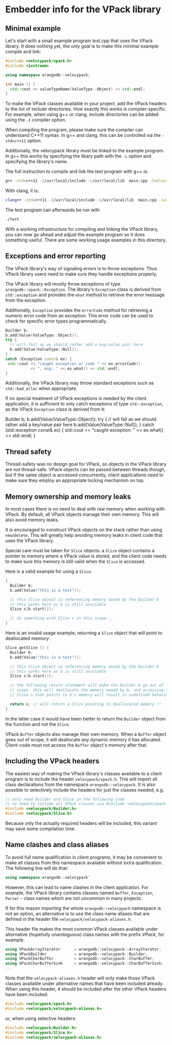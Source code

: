 Embedder info for the VPack library
===================================

Minimal example
---------------

Let's start with a small example program *test.cpp* that uses the VPack library.
It does nothing yet, the only goal is to make this minimal example compile and
link:

```cpp
#include <velocypack/vpack.h>
#include <iostream>

using namespace arangodb::velocypack;

int main () {
  std::cout << valueTypeName(ValueType::Object) << std::endl;
}
```

To make the VPack classes available in your project, add the VPack headers
to the list of include directories. How exactly this works is compiler-specific.
For example, when using g++ or clang, include directories can be added using 
the `-I` compiler option.

When compiling the program, please make sure the compiler can understand C++11
syntax. In g++ and clang, this can be controlled via the `-std=c++11` option.

Additionally, the velocypack library must be linked to the example program.
In g++ this works by specifying the libary path with the `-L` option and specifying
the library's name.

The full instruction to compile and link the test program with g++ is:

```bash
g++ -std=c++11 -I/usr/local/include -L/usr/local/lib  main.cpp -lvelocypack -o test
```

With clang, it is:

```bash
clang++ -std=c++11 -I/usr/local/include -L/usr/local/lib  main.cpp -lvelocypack -o test
```

The test program can afterwards be run with

```bash
./test
```

With a working infrastructure for compiling and linking the VPack library,
you can now go ahead and adjust the example program so it does something useful. 
There are some working usage examples in this directory.


Exceptions and error reporting
------------------------------

The VPack library's way of signaling errors is to throw exceptions. Thus VPack
library users need to make sure they handle exceptions properly.

The VPack library will mostly throw exceptions of type `arangodb::vpack::Exception`. 
The library's `Exception` class is derived from `std::exception` and provides the 
`what` method to retrieve the error message from the exception.

Additionally, `Exception` provides the `errorCode` method for retrieving a
numeric error code from an exception. This error code can be used to check for
specific error types programmatically.

```cpp
Builder b;
b.add(Value(ValueType::Object));
try {
  // will fail as we should rather add a key/value pair here
  b.add(Value(ValueType::Null));
}
catch (Exception const& ex) {
 std::cout << "caught exception w/ code " << ex.errorCode()
           << ", msg: " << ex.what() << std::endl;
}
```

Additionally, the VPack library may throw standard exceptions such as
`std::bad_alloc` when appropriate. 

If no special treatment of VPack exceptions is needed by the client 
application, it is sufficient to only catch exceptions of type `std::exception`,
as the VPack `Exception` class is derived from it:

Builder b;
b.add(Value(ValueType::Object));
try {
  // will fail as we should rather add a key/value pair here
  b.add(Value(ValueType::Null));
}
catch (std::exception const& ex) {
 std::cout << "caught exception: " << ex.what() << std::endl;
}


Thread safety
-------------

Thread-safety was no design goal for VPack, so objects in the VPack library
are not thread-safe. VPack objects can be passed between threads though,
but if the same object is accessed concurrently, client applications need
to make sure they employ an appropriate locking mechanism on top.


Memory ownership and memory leaks
---------------------------------

In most cases there is no need to deal with raw memory when working with
VPack. By default, all VPack objects manage their own memory. This will also
avoid memory leaks.

It is encouraged to construct VPack objects on the stack rather than using
`new`/`delete`. This will greatly help avoiding memory leaks in client
code that uses the VPack library.

Special care must be taken for `Slice` objects: a `Slice` object contains a
pointer to memory where a VPack value is stored, and the client code needs
to make sure this memory is still valid when the `Slice` is accessed.

Here is a valid example for using a `Slice`:

```cpp
{
  Builder b;
  b.add(Value("this is a test"));

  // this Slice object is referencing memory owned by the Builder b
  // this works here as b is still available
  Slice s(b.start());

  // do something with Slice s in this scope...
}
```

Here is an invalid usage example, returning a `Slice` object that will
point to deallocated memory:

```cpp
Slice getSlice () {
  Builder b;
  b.add(Value("this is a test"));

  // this Slice object is referencing memory owned by the Builder b
  // this works here as b is still available
  Slice s(b.start());

  // the following return statement will make the Builder b go out of
  // scope. this will deallocate the memory owned by b, and accessing the
  // Slice s that points to b's memory will result in undefined behavior

  return s; // will return a Slice pointing to deallocated memory !!
}
```

In the latter case it would have been better to return the `Builder`
object from the function and not the `Slice`.

VPack `Buffer` objects also manage their own memory. When a `Buffer`
object goes out of scope, it will deallocate any dynamic memory it has
allocated. Client-code must not access the `Buffer` object's memory
after that.


Including the VPack headers
---------------------------

The easiest way of making the VPack library's classes available to a client
program is to include the header `velocypack/vpack.h`. This will import all
class declarations from the namespace `arangodb::velocypack`. It is also possible 
to selectively include the headers for just the classes needed, e.g.

```cpp
// only need Builder and Slice in the following code
// no need to include all VPack classes via #include <velocypack/vpack.h>
#include <velocypack/Builder.h>
#include <velocypack/Slice.h>
```

Because only the actually required headers will be included, this variant may 
save some compilation time.

Name clashes and class aliases
------------------------------

To avoid full name qualification in client programs, it may be convenient to
make all classes from this namespace available without extra qualification.
The following line will do that:

```cpp
using namespace arangodb::velocypack`
```

However, this can lead to name clashes in the client application. For example,
the VPack library contains classes named `Buffer`, `Exception`, `Parser` -
class names which are not uncommon in many projects.

If for this reason importing the whole `arangodb::velocypack` namespace is 
not an option, an alternative is to use the class name aliases that are
defined in the header file `velocypack/velocypack-aliases.h`. 

This header file makes the most common VPack classes available under alternative 
(hopefully unambiguous) class names with the prefix *VPack*, for example:

```cpp
using VPackArrayIterator      = arangodb::velocypack::ArrayIterator;
using VPackBuilder            = arangodb::velocypack::Builder;
using VPackCharBuffer         = arangodb::velocypack::CharBuffer;
using VPackCharBufferSink     = arangodb::velocypack::CharBufferSink;
...
```

Note that the `velocypack-aliases.h` header will only make those VPack classes
available under alternative names that have been included already. When using
this header, it should be included after the other VPack headers have been
included:

```cpp
#include <velocypack/vpack.h>
#include <velocypack/velocypack-aliases.h>
```

or, when using selective headers:

```cpp
#include <velocypack/Builder.h>
#include <velocypack/Slice.h>
#include <velocypack/velocypack-aliases.h>
```

